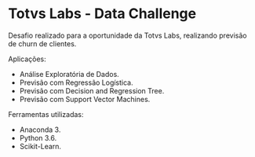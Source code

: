 # Totvs Labs - Data Challenge
Desafio realizado para a oportunidade da Totvs Labs, realizando previsão de churn de clientes.

Aplicações:
- Análise Exploratória de Dados.
- Previsão com Regressão Logística.
- Previsão com Decision and Regression Tree.
- Previsão com Support Vector Machines.

Ferramentas utilizadas:
- Anaconda 3.
- Python 3.6.
- Scikit-Learn.
